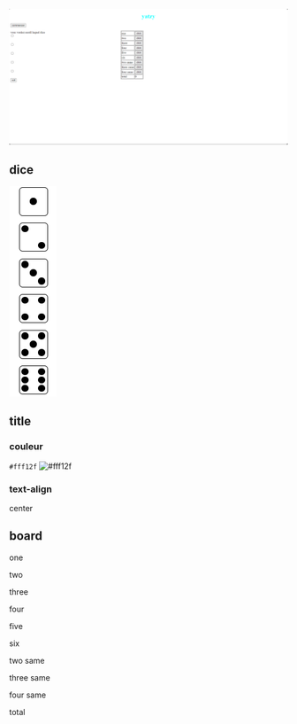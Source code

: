 ![yatzy](index.png)

## dice
![dice](dice.png)

## title
### couleur
 `#fff12f`  ![#fff12f](https://via.placeholder.com/15/fff12f/fff12f.png)
### text-align
center

## board
one

two

three

four

five

six

two same

three same

four same

total
